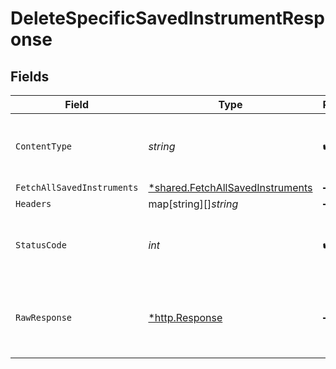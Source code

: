 # DeleteSpecificSavedInstrumentResponse


## Fields

| Field                                                                                      | Type                                                                                       | Required                                                                                   | Description                                                                                |
| ------------------------------------------------------------------------------------------ | ------------------------------------------------------------------------------------------ | ------------------------------------------------------------------------------------------ | ------------------------------------------------------------------------------------------ |
| `ContentType`                                                                              | *string*                                                                                   | :heavy_check_mark:                                                                         | HTTP response content type for this operation                                              |
| `FetchAllSavedInstruments`                                                                 | [*shared.FetchAllSavedInstruments](../../../pkg/models/shared/fetchallsavedinstruments.md) | :heavy_minus_sign:                                                                         | OK                                                                                         |
| `Headers`                                                                                  | map[string][]*string*                                                                      | :heavy_minus_sign:                                                                         | N/A                                                                                        |
| `StatusCode`                                                                               | *int*                                                                                      | :heavy_check_mark:                                                                         | HTTP response status code for this operation                                               |
| `RawResponse`                                                                              | [*http.Response](https://pkg.go.dev/net/http#Response)                                     | :heavy_minus_sign:                                                                         | Raw HTTP response; suitable for custom response parsing                                    |